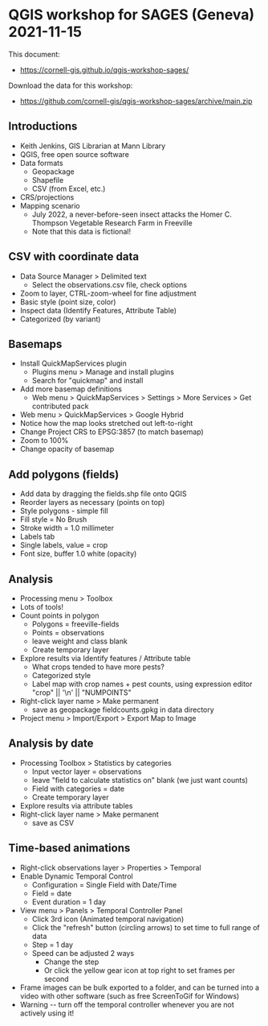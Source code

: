 # QGIS workshop for SAGES (Geneva) 2021-11-15

This document:
- <https://cornell-gis.github.io/qgis-workshop-sages/>

Download the data for this workshop:
- <https://github.com/cornell-gis/qgis-workshop-sages/archive/main.zip>

## Introductions

- Keith Jenkins, GIS Librarian at Mann Library
- QGIS, free open source software
- Data formats
  - Geopackage
  - Shapefile
  - CSV (from Excel, etc.)
- CRS/projections
- Mapping scenario
  - July 2022, a never-before-seen insect attacks the Homer C. Thompson
    Vegetable Research Farm in Freeville
  - Note that this data is fictional!

## CSV with coordinate data
- Data Source Manager > Delimited text
  - Select the observations.csv file, check options
- Zoom to layer, CTRL-zoom-wheel for fine adjustment
- Basic style (point size, color)
- Inspect data (Identify Features, Attribute Table)
- Categorized (by variant)

## Basemaps
- Install QuickMapServices plugin
  - Plugins menu > Manage and install plugins
  - Search for "quickmap" and install
- Add more basemap definitions
  - Web menu > QuickMapServices > Settings > More Services > Get contributed pack
- Web menu > QuickMapServices > Google Hybrid
- Notice how the map looks stretched out left-to-right
- Change Project CRS to EPSG:3857 (to match basemap)
- Zoom to 100%
- Change opacity of basemap

## Add polygons (fields)
- Add data by dragging the fields.shp file onto QGIS
- Reorder layers as necessary (points on top)
- Style polygons - simple fill
- Fill style = No Brush
- Stroke width = 1.0 millimeter
- Labels tab
- Single labels, value = crop
- Font size, buffer 1.0 white (opacity)

## Analysis
- Processing menu > Toolbox
- Lots of tools!
- Count points in polygon
  - Polygons = freeville-fields
  - Points = observations
  - leave weight and class blank
  - Create temporary layer
- Explore results via Identify features / Attribute table
  - What crops tended to have more pests?
  - Categorized style
  - Label map with crop names + pest counts, using expression editor
    "crop" || '\n' || "NUMPOINTS"
- Right-click layer name > Make permanent
  - save as geopackage fieldcounts.gpkg in data directory
- Project menu > Import/Export > Export Map to Image

## Analysis by date
- Processing Toolbox > Statistics by categories
  - Input vector layer = observations
  - leave "field to calculate statistics on" blank (we just want counts)
  - Field with categories = date
  - Create temporary layer
- Explore results via attribute tables
- Right-click layer name > Make permanent
  - save as CSV

## Time-based animations
- Right-click observations layer > Properties > Temporal
- Enable Dynamic Temporal Control
  - Configuration = Single Field with Date/Time
  - Field = date
  - Event duration = 1 day
- View menu > Panels > Temporal Controller Panel
  - Click 3rd icon (Animated temporal navigation)
  - Click the "refresh" button (circling arrows) to set time to full range of data
  - Step = 1 day
  - Speed can be adjusted 2 ways
    - Change the step
    - Or click the yellow gear icon at top right to set frames per second
- Frame images can be bulk exported to a folder, and can be turned into a video
 with other software (such as free ScreenToGif for Windows)
- Warning -- turn off the temporal controller whenever you are not actively
  using it!

